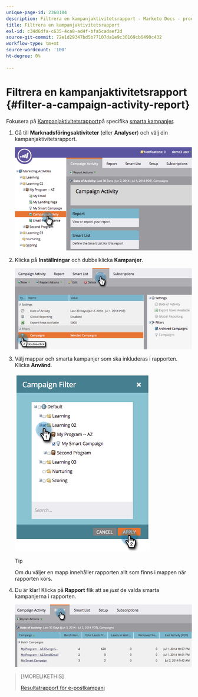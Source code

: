 ```yaml
---
unique-page-id: 2360184
description: Filtrera en kampanjaktivitetsrapport - Marketo Docs - produktdokumentation
title: Filtrera en kampanjaktivitetsrapport
exl-id: c34d6dfa-c635-4ca8-ad4f-bfa5cadaef2d
source-git-commit: 72e1d29347bd5b77107da1e9c30169cb6490c432
workflow-type: tm+mt
source-wordcount: '100'
ht-degree: 0%

---
```


# Filtrera en kampanjaktivitetsrapport {#filter-a-campaign-activity-report}

Fokusera på [Kampanjaktivitetsrapport](/help/marketo/product-docs/reporting/basic-reporting/report-types/campaign-activity-report.md)på specifika [smarta kampanjer](/help/marketo/product-docs/core-marketo-concepts/smart-campaigns/creating-a-smart-campaign/understanding-batch-and-trigger-smart-campaigns.md).

1. Gå till **Marknadsföringsaktiviteter** (eller **Analyser**) och välj din kampanjaktivitetsrapport.

   ![](assets/image2014-9-16-16-3a13-3a56.png)

1. Klicka på **Inställningar** och dubbelklicka **Kampanjer**.

   ![](assets/image2014-9-16-16-3a14-3a1.png)

1. Välj mappar och smarta kampanjer som ska inkluderas i rapporten. Klicka **Använd**.

   ![](assets/image2014-9-16-16-3a14-3a11.png)

   >[!TIP]
   >
   >Om du väljer en mapp innehåller rapporten allt som finns i mappen när rapporten körs.

1. Du är klar! Klicka på **Rapport** flik att se _just_ de valda smarta kampanjerna i rapporten.

   ![](assets/image2014-9-16-16-3a14-3a32.png)

>[!MORELIKETHIS]
>
>[Resultatrapport för e-postkampanj](/help/marketo/product-docs/reporting/basic-reporting/report-types/campaign-email-performance-report.md)
